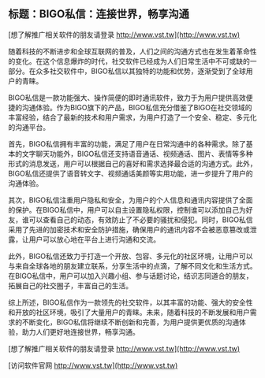 ## **标题：BIGO私信：连接世界，畅享沟通**

[想了解推广相关软件的朋友请登录 http://www.vst.tw](http://www.vst.tw)

随着科技的不断进步和全球互联网的普及，人们之间的沟通方式也在发生着革命性的变化。在这个信息爆炸的时代，社交软件已经成为人们日常生活中不可或缺的一部分。在众多社交软件中，BIGO私信以其独特的功能和优势，逐渐受到了全球用户的青睐。

BIGO私信是一款功能强大、操作简便的即时通讯软件，致力于为用户提供高效便捷的沟通体验。作为BIGO旗下的产品，BIGO私信充分借鉴了BIGO在社交领域的丰富经验，结合了最新的技术和用户需求，为用户打造了一个安全、稳定、多元化的沟通平台。

首先，BIGO私信拥有丰富的功能，满足了用户在日常沟通中的各种需求。除了基本的文字聊天功能外，BIGO私信还支持语音通话、视频通话、图片、表情等多种形式的消息发送，用户可以根据自己的喜好和需求选择最合适的沟通方式。此外，BIGO私信还提供了语音转文字、视频通话美颜等实用功能，进一步提升了用户的沟通体验。

其次，BIGO私信注重用户隐私和安全，为用户的个人信息和通讯内容提供了全面的保护。在BIGO私信中，用户可以自主设置隐私权限，控制谁可以添加自己为好友，谁可以查看自己的动态，有效防止了不必要的骚扰和侵犯。同时，BIGO私信采用了先进的加密技术和安全防护措施，确保用户的通讯内容不会被恶意篡改或泄露，让用户可以放心地在平台上进行沟通和交流。

此外，BIGO私信还致力于打造一个开放、包容、多元化的社区环境，让用户可以与来自全球各地的朋友建立联系，分享生活中的点滴，了解不同文化和生活方式。在BIGO私信中，用户可以加入兴趣小组、参与话题讨论，结识志同道合的朋友，拓展自己的社交圈子，丰富自己的生活。

综上所述，BIGO私信作为一款领先的社交软件，以其丰富的功能、强大的安全性和开放的社区环境，吸引了大量用户的青睐。未来，随着科技的不断发展和用户需求的不断变化，BIGO私信将继续不断创新和完善，为用户提供更优质的沟通体验，助力人们更好地连接世界，畅享沟通。

[想了解推广相关软件的朋友请登录 http://www.vst.tw](http://www.vst.tw)


[访问软件官网 http://www.vst.tw](http://www.vst.tw)
